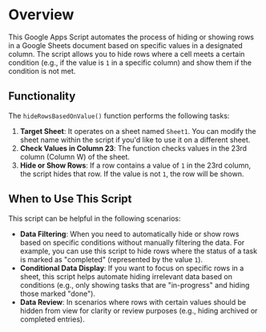 # Overview

This Google Apps Script automates the process of hiding or showing rows in a Google Sheets document based on specific values in a designated column. The script allows you to hide rows where a cell meets a certain condition (e.g., if the value is `1` in a specific column) and show them if the condition is not met.

## Functionality

The `hideRowsBasedOnValue()` function performs the following tasks:

1. **Target Sheet**: It operates on a sheet named `Sheet1`. You can modify the sheet name within the script if you'd like to use it on a different sheet.
2. **Check Values in Column 23**: The function checks values in the 23rd column (Column W) of the sheet.
3. **Hide or Show Rows**: If a row contains a value of `1` in the 23rd column, the script hides that row. If the value is not `1`, the row will be shown.

## When to Use This Script

This script can be helpful in the following scenarios:

- **Data Filtering**: When you need to automatically hide or show rows based on specific conditions without manually filtering the data. For example, you can use this script to hide rows where the status of a task is marked as "completed" (represented by the value `1`).
- **Conditional Data Display**: If you want to focus on specific rows in a sheet, this script helps automate hiding irrelevant data based on conditions (e.g., only showing tasks that are "in-progress" and hiding those marked "done").
- **Data Review**: In scenarios where rows with certain values should be hidden from view for clarity or review purposes (e.g., hiding archived or completed entries).
